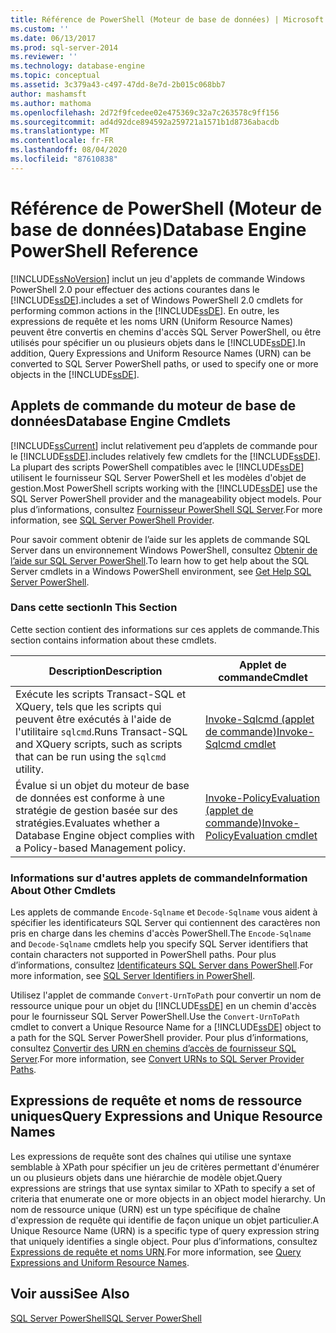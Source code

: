 ```yaml
---
title: Référence de PowerShell (Moteur de base de données) | Microsoft Docs
ms.custom: ''
ms.date: 06/13/2017
ms.prod: sql-server-2014
ms.reviewer: ''
ms.technology: database-engine
ms.topic: conceptual
ms.assetid: 3c379a43-c497-47dd-8e7d-2b015c068bb7
author: mashamsft
ms.author: mathoma
ms.openlocfilehash: 2d72f9fcedee02e475369c32a7c263578c9ff156
ms.sourcegitcommit: ad4d92dce894592a259721a1571b1d8736abacdb
ms.translationtype: MT
ms.contentlocale: fr-FR
ms.lasthandoff: 08/04/2020
ms.locfileid: "87610838"
---
```

# <a name="database-engine-powershell-reference"></a><span data-ttu-id="abe51-102">Référence de PowerShell (Moteur de base de données)</span><span class="sxs-lookup"><span data-stu-id="abe51-102">Database Engine PowerShell Reference</span></span>
  [!INCLUDE[ssNoVersion](../includes/ssnoversion-md.md)] <span data-ttu-id="abe51-103">inclut un jeu d'applets de commande Windows PowerShell 2.0 pour effectuer des actions courantes dans le [!INCLUDE[ssDE](../includes/ssde-md.md)].</span><span class="sxs-lookup"><span data-stu-id="abe51-103">includes a set of Windows PowerShell 2.0 cmdlets for performing common actions in the [!INCLUDE[ssDE](../includes/ssde-md.md)].</span></span> <span data-ttu-id="abe51-104">En outre, les expressions de requête et les noms URN (Uniform Resource Names) peuvent être convertis en chemins d'accès SQL Server PowerShell, ou être utilisés pour spécifier un ou plusieurs objets dans le [!INCLUDE[ssDE](../includes/ssde-md.md)].</span><span class="sxs-lookup"><span data-stu-id="abe51-104">In addition, Query Expressions and Uniform Resource Names (URN) can be converted to SQL Server PowerShell paths, or used to specify one or more objects in the [!INCLUDE[ssDE](../includes/ssde-md.md)].</span></span>  
  
## <a name="database-engine-cmdlets"></a><span data-ttu-id="abe51-105">Applets de commande du moteur de base de données</span><span class="sxs-lookup"><span data-stu-id="abe51-105">Database Engine Cmdlets</span></span>  
 [!INCLUDE[ssCurrent](../includes/sscurrent-md.md)] <span data-ttu-id="abe51-106">inclut relativement peu d’applets de commande pour le [!INCLUDE[ssDE](../includes/ssde-md.md)].</span><span class="sxs-lookup"><span data-stu-id="abe51-106">includes relatively few cmdlets for the [!INCLUDE[ssDE](../includes/ssde-md.md)].</span></span> <span data-ttu-id="abe51-107">La plupart des scripts PowerShell compatibles avec le [!INCLUDE[ssDE](../includes/ssde-md.md)] utilisent le fournisseur SQL Server PowerShell et les modèles d'objet de gestion.</span><span class="sxs-lookup"><span data-stu-id="abe51-107">Most PowerShell scripts working with the [!INCLUDE[ssDE](../includes/ssde-md.md)] use the SQL Server PowerShell provider and the manageability object models.</span></span> <span data-ttu-id="abe51-108">Pour plus d’informations, consultez [Fournisseur PowerShell SQL Server](../powershell/sql-server-powershell-provider.md).</span><span class="sxs-lookup"><span data-stu-id="abe51-108">For more information, see [SQL Server PowerShell Provider](../powershell/sql-server-powershell-provider.md).</span></span>  
  
 <span data-ttu-id="abe51-109">Pour savoir comment obtenir de l’aide sur les applets de commande SQL Server dans un environnement Windows PowerShell, consultez [Obtenir de l’aide sur SQL Server PowerShell](../powershell/sql-server-powershell.md).</span><span class="sxs-lookup"><span data-stu-id="abe51-109">To learn how to get help about the SQL Server cmdlets in a Windows PowerShell environment, see [Get Help SQL Server PowerShell](../powershell/sql-server-powershell.md).</span></span>  
  
### <a name="in-this-section"></a><span data-ttu-id="abe51-110">Dans cette section</span><span class="sxs-lookup"><span data-stu-id="abe51-110">In This Section</span></span>  
 <span data-ttu-id="abe51-111">Cette section contient des informations sur ces applets de commande.</span><span class="sxs-lookup"><span data-stu-id="abe51-111">This section contains information about these cmdlets.</span></span>  
  
|<span data-ttu-id="abe51-112">Description</span><span class="sxs-lookup"><span data-stu-id="abe51-112">Description</span></span>|<span data-ttu-id="abe51-113">Applet de commande</span><span class="sxs-lookup"><span data-stu-id="abe51-113">Cmdlet</span></span>|  
|-----------------|------------|  
|<span data-ttu-id="abe51-114">Exécute les scripts Transact-SQL et XQuery, tels que les scripts qui peuvent être exécutés à l'aide de l'utilitaire `sqlcmd`.</span><span class="sxs-lookup"><span data-stu-id="abe51-114">Runs Transact-SQL and XQuery scripts, such as scripts that can be run using the `sqlcmd` utility.</span></span>|[<span data-ttu-id="abe51-115">Invoke-Sqlcmd (applet de commande)</span><span class="sxs-lookup"><span data-stu-id="abe51-115">Invoke-Sqlcmd cmdlet</span></span>](../../2014/database-engine/invoke-sqlcmd-cmdlet.md)|  
|<span data-ttu-id="abe51-116">Évalue si un objet du moteur de base de données est conforme à une stratégie de gestion basée sur des stratégies.</span><span class="sxs-lookup"><span data-stu-id="abe51-116">Evaluates whether a Database Engine object complies with a Policy-based Management policy.</span></span>|[<span data-ttu-id="abe51-117">Invoke-PolicyEvaluation (applet de commande)</span><span class="sxs-lookup"><span data-stu-id="abe51-117">Invoke-PolicyEvaluation cmdlet</span></span>](../../2014/database-engine/invoke-policyevaluation-cmdlet.md)|  
  
### <a name="information-about-other-cmdlets"></a><span data-ttu-id="abe51-118">Informations sur d'autres applets de commande</span><span class="sxs-lookup"><span data-stu-id="abe51-118">Information About Other Cmdlets</span></span>  
 <span data-ttu-id="abe51-119">Les applets de commande `Encode-Sqlname` et `Decode-Sqlname` vous aident à spécifier les identificateurs SQL Server qui contiennent des caractères non pris en charge dans les chemins d'accès PowerShell.</span><span class="sxs-lookup"><span data-stu-id="abe51-119">The `Encode-Sqlname` and `Decode-Sqlname` cmdlets help you specify SQL Server identifiers that contain characters not supported in PowerShell paths.</span></span> <span data-ttu-id="abe51-120">Pour plus d’informations, consultez [Identificateurs SQL Server dans PowerShell](../powershell/sql-server-identifiers-in-powershell.md).</span><span class="sxs-lookup"><span data-stu-id="abe51-120">For more information, see [SQL Server Identifiers in PowerShell](../powershell/sql-server-identifiers-in-powershell.md).</span></span>  
  
 <span data-ttu-id="abe51-121">Utilisez l'applet de commande `Convert-UrnToPath` pour convertir un nom de ressource unique pour un objet du [!INCLUDE[ssDE](../includes/ssde-md.md)] en un chemin d'accès pour le fournisseur SQL Server PowerShell.</span><span class="sxs-lookup"><span data-stu-id="abe51-121">Use the `Convert-UrnToPath` cmdlet to convert a Unique Resource Name for a [!INCLUDE[ssDE](../includes/ssde-md.md)] object to a path for the SQL Server PowerShell provider.</span></span> <span data-ttu-id="abe51-122">Pour plus d’informations, consultez [Convertir des URN en chemins d’accès de fournisseur SQL Server](../../2014/database-engine/convert-urns-to-sql-server-provider-paths.md).</span><span class="sxs-lookup"><span data-stu-id="abe51-122">For more information, see [Convert URNs to SQL Server Provider Paths](../../2014/database-engine/convert-urns-to-sql-server-provider-paths.md).</span></span>  
  
## <a name="query-expressions-and-unique-resource-names"></a><span data-ttu-id="abe51-123">Expressions de requête et noms de ressource uniques</span><span class="sxs-lookup"><span data-stu-id="abe51-123">Query Expressions and Unique Resource Names</span></span>  
 <span data-ttu-id="abe51-124">Les expressions de requête sont des chaînes qui utilise une syntaxe semblable à XPath pour spécifier un jeu de critères permettant d'énumérer un ou plusieurs objets dans une hiérarchie de modèle objet.</span><span class="sxs-lookup"><span data-stu-id="abe51-124">Query expressions are strings that use syntax similar to XPath to specify a set of criteria that enumerate one or more objects in an object model hierarchy.</span></span> <span data-ttu-id="abe51-125">Un nom de ressource unique (URN) est un type spécifique de chaîne d'expression de requête qui identifie de façon unique un objet particulier.</span><span class="sxs-lookup"><span data-stu-id="abe51-125">A Unique Resource Name (URN) is a specific type of query expression string that uniquely identifies a single object.</span></span> <span data-ttu-id="abe51-126">Pour plus d’informations, consultez [Expressions de requête et noms URN](../powershell/query-expressions-and-uniform-resource-names.md).</span><span class="sxs-lookup"><span data-stu-id="abe51-126">For more information, see [Query Expressions and Uniform Resource Names](../powershell/query-expressions-and-uniform-resource-names.md).</span></span>  
  
## <a name="see-also"></a><span data-ttu-id="abe51-127">Voir aussi</span><span class="sxs-lookup"><span data-stu-id="abe51-127">See Also</span></span>  
 [<span data-ttu-id="abe51-128">SQL Server PowerShell</span><span class="sxs-lookup"><span data-stu-id="abe51-128">SQL Server PowerShell</span></span>](../powershell/sql-server-powershell.md)  
  
  
